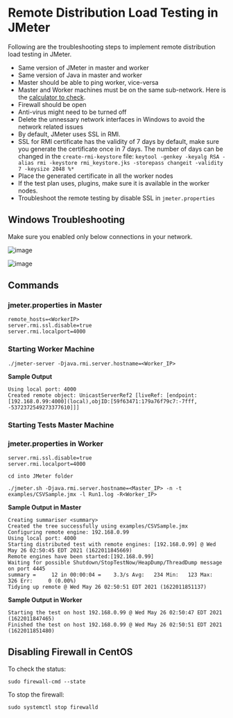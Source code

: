 # Remote Distribution Load Testing in JMeter

Following are the troubleshooting steps to implement remote distribution load testing in JMeter.

* Same version of JMeter in master and worker
* Same version of Java in master and worker
* Master should be able to ping worker, vice-versa
* Master and Worker machines must be on the same sub-network. Here is the [calculator to check](https://www.meridianoutpost.com/resources/etools/network/two-ips-on-same-network.php).
* Firewall should be open
* Anti-virus might need to be turned off
* Delete the unnessary network interfaces in Windows to avoid the network related issues
* By default, JMeter uses SSL in RMI.
* SSL for RMI certificate has the validity of 7 days by default, make sure you generate the certificate once in 7 days. The number of days can be changed in the `create-rmi-keystore` file: `keytool -genkey -keyalg RSA -alias rmi -keystore rmi_keystore.jks -storepass changeit -validity 7 -keysize 2048 %*`
* Place the generated certificate in all the worker nodes
* If the test plan uses, plugins, make sure it is available in the worker nodes.
* Troubleshoot the remote testing by disable SSL in `jmeter.properties`

## Windows Troubleshooting

Make sure you enabled only below connections in your network.

![image](https://user-images.githubusercontent.com/2826376/116022784-d9e4ab80-a618-11eb-8654-422820dd2afd.png)

![image](https://user-images.githubusercontent.com/2826376/116022819-ec5ee500-a618-11eb-9bcd-b63d4ee0c526.png)

## Commands

### jmeter.properties in Master

```
remote_hosts=<WorkerIP>
server.rmi.ssl.disable=true
server.rmi.localport=4000
```
  
### Starting Worker Machine

`./jmeter-server -Djava.rmi.server.hostname=<Worker_IP>`

**Sample Output**

```
Using local port: 4000
Created remote object: UnicastServerRef2 [liveRef: [endpoint:[192.168.0.99:4000](local),objID:[59f63471:179a76f79c7:-7fff, -5372372549273377610]]]
```

### Starting Tests Master Machine 

### jmeter.properties in Worker

```
server.rmi.ssl.disable=true
server.rmi.localport=4000
```

`cd into JMeter folder`

`./jmeter.sh -Djava.rmi.server.hostname=<Master_IP> -n -t examples/CSVSample.jmx -l Run1.log -R<Worker_IP>`

**Sample Output in Master**

```
Creating summariser <summary>
Created the tree successfully using examples/CSVSample.jmx
Configuring remote engine: 192.168.0.99
Using local port: 4000
Starting distributed test with remote engines: [192.168.0.99] @ Wed May 26 02:50:45 EDT 2021 (1622011845669)
Remote engines have been started:[192.168.0.99]
Waiting for possible Shutdown/StopTestNow/HeapDump/ThreadDump message on port 4445
summary =     12 in 00:00:04 =    3.3/s Avg:   234 Min:   123 Max:   326 Err:     0 (0.00%)
Tidying up remote @ Wed May 26 02:50:51 EDT 2021 (1622011851137)
```

**Sample Output in Worker**

```
Starting the test on host 192.168.0.99 @ Wed May 26 02:50:47 EDT 2021 (1622011847465)
Finished the test on host 192.168.0.99 @ Wed May 26 02:50:51 EDT 2021 (1622011851480)
```

## Disabling Firewall in CentOS

To check the status:

`sudo firewall-cmd --state`

To stop the firewall:

`sudo systemctl stop firewalld`
